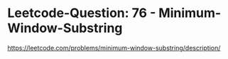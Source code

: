 # Leetcode-Question: 76 - Minimum-Window-Substring
https://leetcode.com/problems/minimum-window-substring/description/
